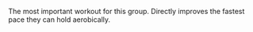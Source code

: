 The most important workout for this group. Directly improves the fastest pace they can hold aerobically.
